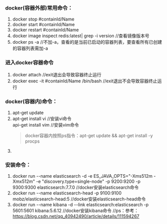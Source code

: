 

### docker(容器外部)常用命令：
1. docker stop #containId/Name
2. docker start #containId/Name
3. docker restart #containId/Name
4. docker image inspect redis:latest| grep -i version       //查看镜像版本号
5. docker ps -a      //不加-a，查看的是当前已启动的容器列表，要查看所有已创建的容器列表需加-a




### 进入docker容器命令
1. docker attach        //exit退出会导致容器终止运行
2. docker exec -it #containId/Name /bin/bash        //exit退出不会导致容器终止运行


### docker(容器内)命令：
1. apt-get update
2. apt-get install vi //安装vi命令  
   api-get install vim  //安装vim命令
   > docker容器内按照ps指令：apt-get update && apt-get install -y procps
3. 



### 安装命令：
1. docker run --name elasticsearch -d -e ES_JAVA_OPTS="-Xms512m -Xmx512m" -e "discovery.type=single-node" -p 9200:9200 -p 9300:9300 elasticsearch:7.7.0     //docker安装elasticsearch命令
2. docker run --name elasticsearch-head -p 9100:9100 mobz/elasticsearch-head:5      //docker安装elasticsearch-head命令
3. docker run --name kibana -d --link elasticsearch:elasticsearch -p 5601:5601 kibana:5.6.12    //docker安装kibana命令
   //ps：参考：https://blog.csdn.net/qq_40942490/article/details/111594267
   
